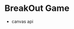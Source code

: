 # BreakOut Game

- canvas api

<!-- 1. Create canvas context ✔️ -->
<!-- 2. Create and draw ball ✔️ -->
<!-- 3. Create and draw paddle ✔️ -->
<!-- 4. Create bricks ✔️ -->
<!-- 5. Draw score ✔️ -->
<!-- 6. Add update() - Animate - requestAnimationFrame(cb) ✔️ -->
<!-- 7. Move paddle ✔️ -->
<!-- 8. Keyboard event handlers to move paddle ✔️ -->
<!-- 9. Move ball ✔️ -->
<!-- 10. Add wall bounderies ✔️ -->
<!-- 11. Increase score when bricks break ✔️-->
<!-- 12. Lose - redraw bricks, reset score ✔️ -->
